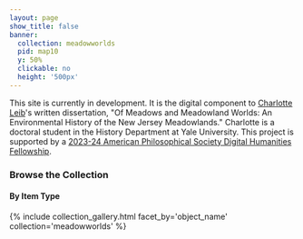 ```yaml
---
layout: page
show_title: false
banner:
  collection: meadowworlds
  pid: map10
  y: 50%
  clickable: no
  height: '500px'
---
```


This site is currently in development. It is the digital component to [Charlotte Leib](https://www.charlotteleib.com)'s written dissertation, "Of Meadows and Meadowland Worlds: An Environmental History of the New Jersey Meadowlands." Charlotte is a doctoral student in the History Department at Yale University. This project is supported by a [2023-24 American Philosophical Society Digital Humanities Fellowship](https://www.amphilsoc.org/grants/digital-humanities-fellowships).

### Browse the Collection

#### By Item Type
{% include collection_gallery.html facet_by='object_name' collection='meadowworlds' %}
